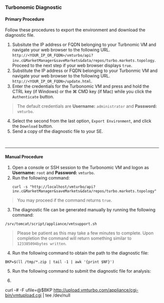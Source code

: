 ### Turbonomic Diagnostic

#### Primary Procedure
Follow these procedures to export the environment and download the diagnostic file.

1. Subsitute the IP address or FQDN belonging to your Turbnomic VM and navigate your web browser to the following URL.  `http://<YOUR_IP_OR_FQDN>/vmturbo/api?inv.c&MarketManager&saveMarkets&data/repos/turbo.markets.topology`.  Proceed to the next step if your web browser displays `true`.
2. Substitute the IP address or FQDN belonging to your Turbonmic VM and navigate your web browser to the following URL.  `http://<YOUR_IP_OR_FQDN>/update.html`.
3. Enter the credentials for the Turbonomic VM and press and hold the CTRL key (if Windows) or the &#8984; CMD key (if Mac) while you click the `Authenticate` button.
> The default credentials are **Username:** `administrator` and **Password:** `vmturbo`.
4. Select the second from the last option, `Export Environment`, and click the `Download` button.
5. Send a copy of the diagnostic file to your SE.

&nbsp;

-----

#### Manual Procedure
1. Open a console or SSH session to the Turbonomic VM and logon as **Username:** `root` and **Password:** `vmturbo`.
2. Run the following command:
    ```Shell
    curl -s "http://localhost/vmturbo/api?inv.c&MarketManager&saveMarkets&data/repos/turbo.markets.topology"
    ```
> You may proceed if the command returns `true`.
3. The diagnostic file can be generated manually by running the following command:
```Shell
/srv/tomcat/script/appliance/vmtsupport.sh
```
> Please be patient as this may take a few minutes to complete.  Upon completion the command will return something similar to `123385094bytes written`.
4. Run the following command to obtain the path to the diagnostic file:
```Shell
BKP=$(ll /tmp/*.zip | tail -1 | awk '{print $NF}')
```
5. Run the following command to submit the diagnostic file for analysis:
6. ```Shell
curl -# -F ufile=@$BKP http://upload.vmturbo.com/appliance/cgi-bin/vmtupload.cgi | tee /dev/null
```
